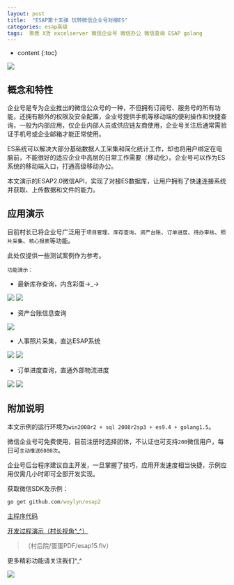 ```yaml
---
layout: post
title:  "ESAP第十五弹 玩转微信企业号对接ES"
categories: esap高级
tags:  聚表 X哲 excelserver 微信企业号 微信办公 微信查询 ESAP golang
---
```


* content
{:toc}

![](/img/esap15-1.jpg)

## 概念和特性
企业号是专为企业推出的微信公众号的一种，不但拥有订阅号、服务号的所有功能，还拥有额外的权限及安全配置，企业号提供手机等移动端的便利操作和快捷查询，一般为内部应用，仅企业内部人员或供应链友商使用，企业号关注后通常需验证手机号或企业邮箱才能正常使用。

ES系统可以解决大部分基础数据人工采集和简化统计工作，却也将用户绑定在电脑前，不能很好的适应企业中高层的日常工作需要（移动化）。企业号可以作为ES系统的移动端入口，打通高级移动办公。

本文演示的ESAP2.0微信API，实现了对接ES数据库，让用户拥有了快速连接系统并获取、上传数据和文件的能力。

## 应用演示
目前村长已将企业号广泛用于`项目管理`、`库存查询`、`资产台账`、`订单进度`、`待办审核`、`照片采集`、`核心报表`等功能。

此处仅提供一些测试案例作为参考。

`功能演示：`

* 最新库存查询，内含彩蛋→_→  

![](/img/esap15-2.jpg)
![](/img/esap15-3.jpg)

* 资产台账信息查询

![](/img/esap15-4.jpg)

* 人事照片采集，直达ESAP系统

![](/img/esap15-5.jpg)
![](/img/esap15-6.jpg)

* 订单进度查询，直通外部物流进度

![](/img/esap15-7.jpg)
![](/img/esap15-8.jpg)

## 附加说明

本文示例的运行环境为`win2008r2 + sql 2008r2sp3 + es9.4 + golang1.5`。

微信企业号可免费使用，目前注册时选择团体，不认证也可支持`200`微信用户，每日可`主动推送6000次`。

企业号后台程序建议自主开发，一旦掌握了技巧，应用开发速度相当快捷，示例应用仅需几小时即可全部开发实现。

获取微信SDK及示例：

```cmd
go get github.com/woylyn/esap2
```

[主程序代码](https://github.com/esap/erp8/tree/master/example/20160128)

[开发过程演示（村长视角^_^）](http://pan.baidu.com/s/1Y4vq2)

> （村后院/蛋蛋PDF/esap15.flv）

更多精彩功能请关注我们^_^

![](/img/wx.jpg)